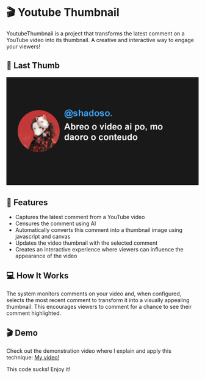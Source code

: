 # 🎬 Youtube Thumbnail

YoutubeThumbnail is a project that transforms the latest comment on a YouTube video into its thumbnail. A creative and interactive way to engage your viewers!

## 🎴 Last Thumb

![Latest Thumbnail](./thumbnail.png)

## 🚀 Features

- Captures the latest comment from a YouTube video
- Censures the comment using AI
- Automatically converts this comment into a thumbnail image using javascript and canvas
- Updates the video thumbnail with the selected comment
- Creates an interactive experience where viewers can influence the appearance of the video

## 💻 How It Works

The system monitors comments on your video and, when configured, selects the most recent comment to transform it into a visually appealing thumbnail. This encourages viewers to comment for a chance to see their comment highlighted.

## 🎬 Demo

Check out the demonstration video where I explain and apply this technique:
[My video!](https://www.youtube.com/watch?v=RcBNKG2X6jU)

This code sucks! Enjoy it!
